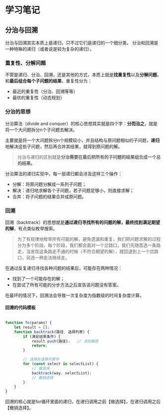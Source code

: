 # 学习笔记


## 分治与回溯

分治与回溯其实本质上是递归，只不过它们是递归的一个细分类。
分治和回溯是一种特殊的递归（或者说是较为复杂的递归）。

### 重复性、分解问题
不管是递归、分治、回溯，还是其他的方式，本质上就是**找重复性**以及**分解问题**，和**最后组合每个子问题的结果**，重复性分为：

* 最近的重复性（分治、回溯等等）
* 最优的重复性（动态规划）

### 分治的思想
分治算法（divide and conquer）的核心思想其实就是四个字：**分而治之**，就是将一个大问题拆分n个子问题去解决。

主要就是将一个大问题拆分n个规模较小，并且结构与原问题相似的子问题，**递归**地解决这些子问题，然后再合并其结果，就得到原问题的解。

> 分治与递归的区别就是**分治需要在最后把所有的子问题的结果组合成一个总的结果。**

分治算法的递归实现中，每一层递归都会涉及这样三个操作：
* 分解：将原问题分解成一系列子问题；
* 解决：递归地求解各个子问题，若子问题足够小，则直接求解；
* 合并：将子问题的结果合并成原问题。

### 回溯

回溯（backtrack）的思想就是**通过递归寻找所有的问题的解，最终找到满足期望的解**，有点类似枚举搜索。

> 为了有规律地枚举所有可能的解，避免遗漏和重复，我们把问题求解的过程分为多个阶段。每个阶段，我们都会面对一个岔路口，我们先随意选一条路走，当发现这条路走不通的时候（不符合期望的解），就回退到上一个岔路口，另选一种走法继续走。

在通过反复递归寻找各种问题的结果后，可能存在两种情况：
* 找到了一个可能存在的解；
* 在尝试了所有可能的分步方法之后宣告该问题没有答案。

在最坏的情况下，回溯法会导致一次复杂度为指数级的时间复杂度计算。

#### 回溯的代码模板

```javascript

function fn(params) {
    let result = [];
    function backtrack(路径, 选择列表) {
        if (满足结束条件) {
            result.push(路径);   // 添加路径
            return;
        }

        // 选择在选择列表中
        for (const select in selectList) {
            // 做选择
            backtrack(way, selectList);
            // 撤销选择
        }
    }
}
```

回溯的核心就是for循环里面的递归，在递归调用之前【做选择】，在递归调用之后【撤销选择】。


